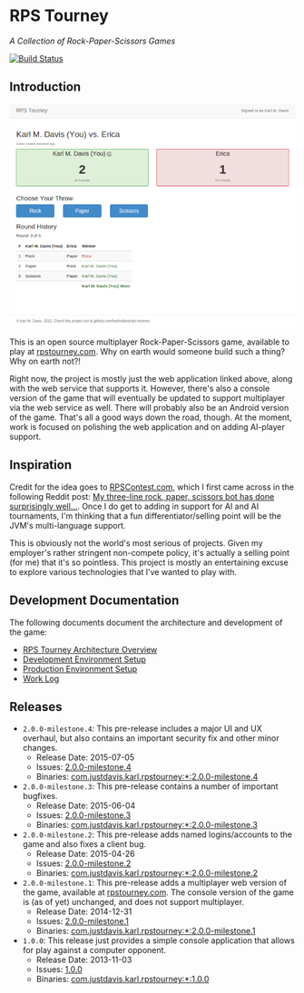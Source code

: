 RPS Tourney
===========
*A Collection of Rock-Paper-Scissors Games*

[![Build Status](https://justdavis.com/jenkins/buildStatus/icon?job=rps-tourney)](https://justdavis.com/jenkins/job/rps-tourney/)

## Introduction

![Screenshot of Finished Game](rps-tourney-webapp/dev/screenshots/2015-07-06-2.0.0-milestone.4-game-with-erica-zoom-67-percent.png)

This is an open source multiplayer Rock-Paper-Scissors game, available to play at [rpstourney.com](https://rpstourney.com). Why on earth would someone build such a thing? Why on earth not?!

Right now, the project is mostly just the web application linked above, along with the web service that supports it. However, there's also a console version of the game that will eventually be updated to support multiplayer via the web service as well. There will probably also be an Android version of the game. That's all a good ways down the road, though. At the moment, work is focused on polishing the web application and on adding AI-player support.


## Inspiration

Credit for the idea goes to [RPSContest.com](http://www.rpscontest.com/), which I first came across in the following Reddit post: [My three-line rock, paper, scissors bot has done surprisingly well...](http://www.reddit.com/r/programming/comments/1nj3z6/my_threeline_rock_paper_scissors_bot_has_done/). Once I do get to adding in support for AI and AI tournaments, I'm thinking that a fun differentiator/selling point will be the JVM's multi-language support.

This is obviously not the world's most serious of projects. Given my employer's rather stringent non-compete policy, it's actually a selling point (for me) that it's so pointless. This project is mostly an entertaining excuse to explore various technologies that I've wanted to play with.


## Development Documentation

The following documents document the architecture and development of the game:

* [RPS Tourney Architecture Overview](./dev/README-ARCHITECTURE.md)
* [Development Environment Setup](./dev/README-DEVENV.md)
* [Production Environment Setup](./dev/README-PRODUCTION.md)
* [Work Log](./dev/work-log.md)


## Releases

* `2.0.0-milestone.4`: This pre-release includes a major UI and UX overhaul, but also contains an important security fix and other minor changes.
    * Release Date: 2015-07-05
    * Issues: [2.0.0-milestone.4](https://github.com/karlmdavis/rps-tourney/issues?q=milestone%3A2.0.0-milestone.4)
    * Binaries: [com.justdavis.karl.rpstourney:*:2.0.0-milestone.4](https://justdavis.com/nexus/#nexus-search;gav~com.justdavis.karl.rpstourney~~2.0.0-milestone.4~~)
* `2.0.0-milestone.3`: This pre-release contains a number of important bugfixes.
    * Release Date: 2015-06-04
    * Issues: [2.0.0-milestone.3](https://github.com/karlmdavis/rps-tourney/issues?q=milestone%3A2.0.0-milestone.3)
    * Binaries: [com.justdavis.karl.rpstourney:*:2.0.0-milestone.3](https://justdavis.com/nexus/#nexus-search;gav~com.justdavis.karl.rpstourney~~2.0.0-milestone.3~~)
* `2.0.0-milestone.2`: This pre-release adds named logins/accounts to the game and also fixes a client bug.
    * Release Date: 2015-04-26
    * Issues: [2.0.0-milestone.2](https://github.com/karlmdavis/rps-tourney/issues?q=milestone%3A2.0.0-milestone.2)
    * Binaries: [com.justdavis.karl.rpstourney:*:2.0.0-milestone.2](https://justdavis.com/nexus/#nexus-search;gav~com.justdavis.karl.rpstourney~~2.0.0-milestone.2~~)
* `2.0.0-milestone.1`: This pre-release adds a multiplayer web version of the game, available at [rpstourney.com](https://rpstourney.com). The console version of the game is (as of yet) unchanged, and does not support multiplayer.
    * Release Date: 2014-12-31
    * Issues: [2.0.0-milestone.1](https://github.com/karlmdavis/rps-tourney/issues?q=milestone%3A2.0.0-milestone.1)
    * Binaries: [com.justdavis.karl.rpstourney:*:2.0.0-milestone.1](https://justdavis.com/nexus/#nexus-search;gav~com.justdavis.karl.rpstourney~~2.0.0-milestone.1~~)
* `1.0.0`: This release just provides a simple console application that allows for play against a computer opponent.
    * Release Date: 2013-11-03
    * Issues: [1.0.0](https://github.com/karlmdavis/rps-tourney/issues?q=milestone%3A1.0)
    * Binaries: [com.justdavis.karl.rpstourney:*:1.0.0](https://justdavis.com/nexus/#nexus-search;gav~com.justdavis.karl.rpstourney~~1.0.0~~)
    
